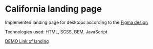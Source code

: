 # California landing page

Implemented landing
page for desktops according to
the [Figma design](https://www.figma.com/file/sxUpg7EtdWxR0GQSvalTlf/California?type=design&node-id=1-2&mode=design&t=cec8rC9TQLBqG8cX-0)

Technologies used: HTML, SCSS, BEM, JavaScript

[DEMO Link of landing](https://leonid-vegera.github.io/california/)
